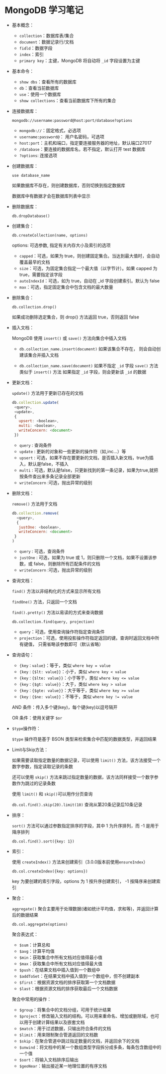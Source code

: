 # MongoDB 学习笔记

+ 基本概念：

  + `collection`：数据库表/集合
  + `document`：数据记录行/文档
  + `fidld`：数据字段
  + `index`：索引
  + `primary key`：主键，MongoDB 将自动将 `_id` 字段设置为主键

+ 基本命令：

  + `show dbs`：查看所有的数据库
  + `db`：查看当前数据库
  + `use`：使用一个数据库
  + `show collections`：查看当前数据库下所有的集合

+ 连接数据库：

  `mongodb://username:password@host:port/database?options`

  + `mongodb://`：固定格式，必选项
  + `username:password@`： 用户名密码，可选项
  + `host:port`：主机和端口，指定要连接服务器的地址，默认端口27017
  + `/database`：要连接的数据库名，若不指定，默认打开 test 数据库
  + `?options`: 连接选项

+ 创建数据库：

  `use database_name`

  如果数据库不存在，则创建数据库，否则切换到指定数据库

  数据库中有数据才会在数据库列表中显示

+ 删除数据库：

  `db.dropDatabase()`

+ 创建集合：

  `db.createCollection(name, options)`

  options: 可选参数, 指定有关内存大小及索引的选项

  + `capped`：可选，如果为 true，则创建固定集合。当达到最大值时，会自动覆盖最早的文档
  + `size`：可选，为固定集合指定一个最大值（以字节计）。如果 capped 为 true，需要指定该字段
  + `autoIndexId`：可选，如为 true，自动在 _id 字段创建索引。默认为 false
  + `max`：可选，指定固定集合中包含文档的最大数量

+ 删除集合：

  `db.collection.drop()`

    如果成功删除选定集合，则 drop() 方法返回 true，否则返回 false

+ 插入文档：

  MongoDB 使用 `insert()` 或 `save()` 方法向集合中插入文档

  + `db.collection_name.insert(document)`
    如果该集合不存在， 则会自动创建该集合并插入文档

  + `db.collection_name.save(document)`
    如果不指定 `_id` 字段 `save()` 方法类似于 `insert()` 方法
    如果指定 `_id` 字段，则会更新该 `_id` 的数据

+ 更新文档：
  
  `update()` 方法用于更新已存在的文档

  ```js
  db.collection.update(
   <query>,
   <update>,
   {
     upsert: <boolean>,
     multi: <boolean>,
     writeConcern: <document>
   })
  ```

  + `query` : 查询条件
  + `update` : 更新的对象和一些更新的操作符（如$,$inc...）等
  + `upsert` : 可选，如果不存在要更新的文档，是否插入新文档，true为插入，默认是false，不插入
  + `multi` : 可选，默认是false，只更新找到的第一条记录，如果为true,就把按条件查出来多条记录全部更新
  + `writeConcern` :可选，抛出异常的级别

+ 删除文档：

  `remove()` 方法用于文档

  ```js
  db.collection.remove(
    <query>,
    {
     justOne: <boolean>,
     writeConcern: <document>
   }
  )
  ```

  + `query` : 可选，查询条件
  + `justOne` : 可选，如果为 true 或 1，则只删除一个文档，如果不设置该参数，或 false，则删除所有匹配条件的文档
  + `writeConcern` :可选，抛出异常的级别

+ 查询文档：

  `find()` 方法以非结构化的方式来显示所有文档

  `findOne()` 方法，只返回一个文档

  `find().pretty()` 方法以易读的方式来查询数据

  `db.collection.find(query, projection)`

  + `query`：可选，使用查询操作符指定查询条件
  + `projection`：可选，使用投影操作符指定返回的键。查询时返回文档中所有键值， 只需省略该参数即可（默认省略）

+ 查询语句：

  + `{key：value}`：等于，类似 `where key = value`
  + `{key：{$lt: value}}`：小于，类似 `where key < value`
  + `{key：{$lte: value}}`：小于等于，类似 `where key <= value`
  + `{key：{$gt: value}}`：大于，类似 `where key > value`
  + `{key：{$gte: value}}`：大于等于，类似 `where key >= value`
  + `{key：{$ne: value}}`：不等于，类似 `where key != value`

  AND 条件：传入多个键(key)，每个键(key)以逗号隔开

  OR 条件：使用关键字 `$or`

+ `$type`操作符：

  `$type` 操作符是基于 BSON 类型来检索集合中匹配的数据类型，并返回结果

+ Limit与Skip方法：

  如果需要读取指定数量的数据记录，可以使用 `limit()` 方法，该方法接受一个数字参数，指定读取记录的条数

  还可以使用 `skip()` 方法来跳过指定数量的数据，该方法同样接受一个数字参数作为跳过的记录条数

  使用 `limit()` 和 `skip()`可以用作分页查询

  `db.col.find().skip(20).limit(10)` 查询从第20条记录后10条记录

+ 排序：

  `sort()` 方法可以通过参数指定排序的字段，其中 1 为升序排列，而 -1 是用于降序排列

  `db.col.find().sort({key: 1})`

+ 索引：

  使用 `createIndex()` 方法来创建索引（3.0.0版本前使用`ensureIndex`）

  `db.col.createIndex({key: options})` 
  
    key 为要创建的索引字段，options 为 1 按升序创建索引， -1 按降序来创建索引

+ 聚合：

  `aggregate()` 聚合主要用于处理数据(诸如统计平均值，求和等)，并返回计算后的数据结果

  `db.col.aggregate(options)`

  聚合表达式：

  + `$sum`：计算总和
  + `$avg`：计算平均值
  + `$min`：获取集合中所有文档对应值得最小值
  + `$max`：获取集合中所有文档对应值得最大值
  + `$push`：在结果文档中插入值到一个数组中
  + `$addToSet`：在结果文档中插入值到一个数组中，但不创建副本
  + `$first`：根据资源文档的排序获取第一个文档数据
  + `$last`：根据资源文档的排序获取最后一个文档数据

  聚合中常用的操作：

  + `$group`：将集合中的文档分组，可用于统计结果
  + `$project`：修改输入文档的结构。可以用来重命名、增加或删除域，也可以用于创建计算结果以及嵌套文档
  + `$match`：用于过滤数据，只输出符合条件的文档
  + `$limit`：用来限制聚合管道返回的文档数
  + `$skip`：在聚合管道中跳过指定数量的文档，并返回余下的文档
  + `$unwind`：将文档中的某一个数组类型字段拆分成多条，每条包含数组中的一个值
  + `$sort`：将输入文档排序后输出
  + `$geoNear`：输出接近某一地理位置的有序文档
